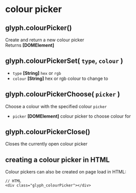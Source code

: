 # colour picker

## glyph.colourPicker()
Create and return a new colour picker  
Returns **[DOMElement]**

## glyph.colourPickerSet( `type`, `colour` )
- `type` **[String]** `hex` or `rgb`
- `colour` **[String]** hex or rgb colour to change to

## glyph.colourPickerChoose( `picker` )
Choose a colour with the specified colour `picker`
- `picker` **[DOMElement]** colour picker to choose colour for

## glyph.colourPickerClose()
Closes the currently open colour picker

## creating a colour picker in HTML
Colour pickers can also be created on page load in HTML:
```
// HTML
<div class="glyph_colourPicker"></div>
```
